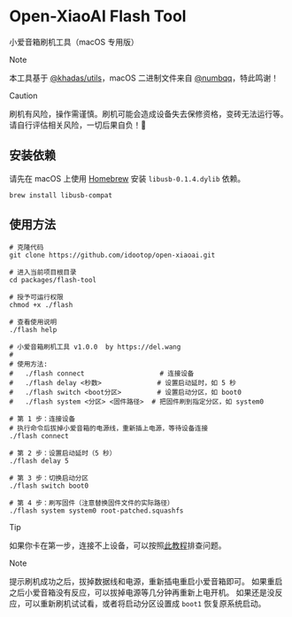 # Open-XiaoAI Flash Tool

小爱音箱刷机工具（macOS 专用版）

> [!NOTE]
> 本工具基于 [@khadas/utils](https://github.com/khadas/utils/tree/master/aml-flash-tool)，macOS 二进制文件来自 [@numbqq](https://github.com/numbqq)，特此鸣谢！

> [!CAUTION]
> 刷机有风险，操作需谨慎。刷机可能会造成设备失去保修资格，变砖无法运行等。请自行评估相关风险，一切后果自负！🚨


## 安装依赖

请先在 macOS 上使用 [Homebrew](https://brew.sh/zh-cn/) 安装 `libusb-0.1.4.dylib` 依赖。

```shell
brew install libusb-compat
```

## 使用方法

```shell
# 克隆代码
git clone https://github.com/idootop/open-xiaoai.git

# 进入当前项目根目录
cd packages/flash-tool

# 授予可运行权限
chmod +x ./flash

# 查看使用说明
./flash help

# 小爱音箱刷机工具 v1.0.0  by https://del.wang
#
# 使用方法:
#   ./flash connect                   # 连接设备
#   ./flash delay <秒数>              # 设置启动延时，如 5 秒
#   ./flash switch <boot分区>         # 设置启动分区，如 boot0
#   ./flash system <分区> <固件路径>  # 把固件刷到指定分区，如 system0

# 第 1 步：连接设备
# 执行命令后拔掉小爱音箱的电源线，重新插上电源，等待设备连接
./flash connect

# 第 2 步：设置启动延时（5 秒）
./flash delay 5

# 第 3 步：切换启动分区
./flash switch boot0

# 第 4 步：刷写固件（注意替换固件文件的实际路径）
./flash system system0 root-patched.squashfs
```

> [!TIP]
> 如果你卡在第一步，连接不上设备，可以按照[此教程](https://github.com/idootop/open-xiaoai/issues/6#issuecomment-2815632879)排查问题。

> [!NOTE]
> 提示刷机成功之后，拔掉数据线和电源，重新插电重启小爱音箱即可。
> 如果重启之后小爱音箱没有反应，可以拔掉电源等几分钟再重新上电开机。
> 如果还是没反应，可以重新刷机试试看，或者将启动分区设置成 `boot1` 恢复原系统启动。
